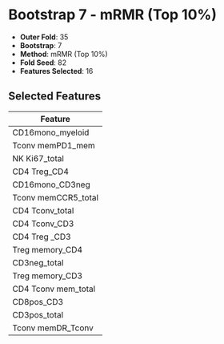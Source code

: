 # Bootstrap 7 - mRMR (Top 10%)

- **Outer Fold**: 35
- **Bootstrap**: 7
- **Method**: mRMR (Top 10%)
- **Fold Seed**: 82
- **Features Selected**: 16

## Selected Features

| Feature |
|---------|
| CD16mono_myeloid |
| Tconv memPD1_mem |
| NK Ki67_total |
| CD4 Treg_CD4 |
| CD16mono_CD3neg |
| Tconv memCCR5_total |
| CD4 Tconv_total |
| CD4 Tconv_CD3 |
| CD4 Treg _CD3 |
| Treg memory_CD4 |
| CD3neg_total |
| Treg memory_CD3 |
| CD4 Tconv mem_total |
| CD8pos_CD3 |
| CD3pos_total |
| Tconv memDR_Tconv |
